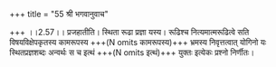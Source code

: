 +++
title = "55 श्री भगवानुवाच"

+++
।।2.57।। प्रजहातीति। स्थिता रूढा प्रज्ञा यस्य। रूढिश्च नित्यमात्मरूढित्वे
सति विषयविक्षेपकृतस्य कामरूपस्य +++(N omits कामरूपस्य)+++ भ्रमस्य
निवृत्तत्वात् योगिनो यः स्थितप्रज्ञशब्दः अन्वर्थः स च इत्थं +++(N omits
इत्थं)+++ युक्तः इत्येकः प्रश्नो निर्णीतः।  
